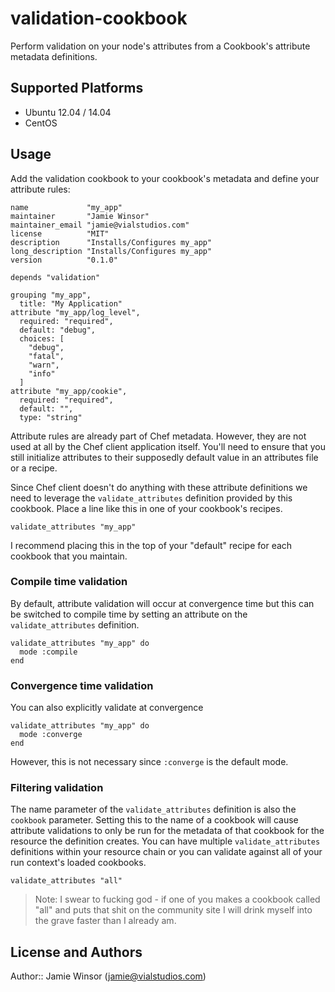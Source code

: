 # validation-cookbook

Perform validation on your node's attributes from a Cookbook's attribute metadata definitions.

## Supported Platforms

* Ubuntu 12.04 / 14.04
* CentOS

## Usage

Add the validation cookbook to your cookbook's metadata and define your attribute rules:

```
name             "my_app"
maintainer       "Jamie Winsor"
maintainer_email "jamie@vialstudios.com"
license          "MIT"
description      "Installs/Configures my_app"
long_description "Installs/Configures my_app"
version          "0.1.0"

depends "validation"

grouping "my_app",
  title: "My Application"
attribute "my_app/log_level",
  required: "required",
  default: "debug",
  choices: [
    "debug",
    "fatal",
    "warn",
    "info"
  ]
attribute "my_app/cookie",
  required: "required",
  default: "",
  type: "string"
```

Attribute rules are already part of Chef metadata. However, they are not used at all by the Chef client application itself. You'll need to ensure that you still initialize attributes to their supposedly default value in an attributes file or a recipe.

Since Chef client doesn't do anything with these attribute definitions we need to leverage the `validate_attributes` definition provided by this cookbook. Place a line like this in one of your cookbook's recipes.

```
validate_attributes "my_app"
```

I recommend placing this in the top of your "default" recipe for each cookbook that you maintain.

### Compile time validation

By default, attribute validation will occur at convergence time but this can be switched to compile time by setting an attribute on the `validate_attributes` definition.

```
validate_attributes "my_app" do
  mode :compile
end
```

### Convergence time validation

You can also explicitly validate at convergence

```
validate_attributes "my_app" do
  mode :converge
end
```

However, this is not necessary since `:converge` is the default mode.

### Filtering validation

The name parameter of the `validate_attributes` definition is also the `cookbook` parameter. Setting this to the name of a cookbook will cause attribute validations to only be run for the metadata of that cookbook for the resource the definition creates. You can have multiple `validate_attributes` definitions within your resource chain or you can validate against all of your run context's loaded cookbooks.

```
validate_attributes "all"
```

> Note: I swear to fucking god - if one of you makes a cookbook called "all" and puts that shit on the community site I will drink myself into the grave faster than I already am.

## License and Authors

Author:: Jamie Winsor (<jamie@vialstudios.com>)
